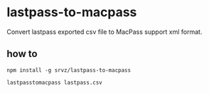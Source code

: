 # lastpass-to-macpass

 Convert lastpass exported csv file to MacPass support xml format.


## how to

```
npm install -g srvz/lastpass-to-macpass

lastpasstomacpass lastpass.csv

```
